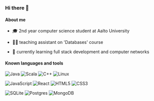 ### Hi there 👋

#### About me
- :mortar_board: 2nd year computer science student at Aalto University

- :man_technologist: teaching assistant on 'Databases' course

- 🌱 currently learning full stack development and computer networks

<!--
**JooelMan/JooelMan** is a ✨ _special_ ✨ repository because its `README.md` (this file) appears on your GitHub profile.

Here are some ideas to get you started:

- 🔭 I’m currently working on ...
- 🌱 I’m currently learning ...
- 👯 I’m looking to collaborate on ...
- 🤔 I’m looking for help with ...
- 💬 Ask me about ...
- 📫 How to reach me: ...
- 😄 Pronouns: ...
- ⚡ Fun fact: ...
-->
[style-address]: https://shields.io/badge/style-plastic-green

#### Known languages and tools

![Java](https://img.shields.io/badge/Java-%23ED8B00.svg?style=style-address&logo=java&logoColor=white)
![Scala](https://img.shields.io/badge/Scala-%23DC322F.svg?style=style-address&logo=scala&logoColor=white)
![C++](https://img.shields.io/badge/C++-%2300599C.svg?style=style-address&logo=c%2B%2B&logoColor=white)
![Linux](https://img.shields.io/badge/Linux-FCC624?style=style-address&logo=linux&logoColor=black)

![JavaScript](https://img.shields.io/badge/JavaScript-%23323330.svg?style=style-address&logo=javascript&logoColor=%23F7DF1E)
![React](https://img.shields.io/badge/React-%2320232a.svg?style=style-address&logo=react&logoColor=%2361DAFB)
![HTML5](https://img.shields.io/badge/HTML5-%23E34F26.svg?style=style-address&logo=html5&logoColor=white)
![CSS3](https://img.shields.io/badge/CSS3-%231572B6.svg?style=style-address&logo=css3&logoColor=white)

![SQLite](https://img.shields.io/badge/SQLite-%2307405e.svg?style=style-address?logo=appveyor&style=plastic&logo=sqlite&logoColor=white)
![Postgres](https://img.shields.io/badge/PostgreSQL-%23316192.svg?style=style-address&logo=postgresql&logoColor=white)
![MongoDB](https://img.shields.io/badge/MongoDB-%234ea94b.svg?style=style-address&logo=mongodb&logoColor=white)
